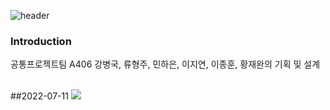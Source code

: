 <!-- 헤더 -->
![header](https://capsule-render.vercel.app/api?type=slice&color=auto&height=200&section=header&text=Hello!!&desc=We%20are%20A406&fontSize=60&rotate=14&fontAlignY=25&fontAlign=75&descAlignY=43&descAlign=80&&animation=twinkling)


### Introduction
공통프로젝트팀 A406 강병국, 류형주, 민하은, 이지연, 이종훈, 황재완의 기획 및 설계
<br/><br/>


##2022-07-11
<img src="https://img.shields.io/badge/Notion-E8E8E8?style=flat&logo=Notion&logoColor=black"/>
